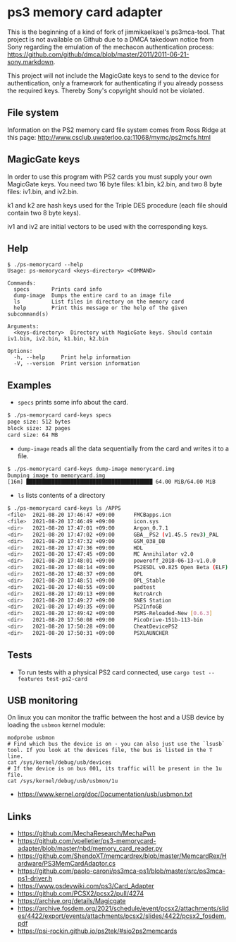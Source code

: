 # ps3 memory card adapter

This is the beginning of a kind of fork of jimmikaelkael's ps3mca-tool.
That project is not available on Github due to a DMCA takedown notice
from Sony regarding the emulation of the mechacon authentication process: <https://github.com/github/dmca/blob/master/2011/2011-06-21-sony.markdown>.

This project will not include the MagicGate keys to send to the device
for authentication, only a framework for authenticating if you already
possess the required keys. Thereby Sony's copyright should not be
violated.

## File system
Information on the PS2 memory card file system comes from Ross Ridge at
this page: <http://www.csclub.uwaterloo.ca:11068/mymc/ps2mcfs.html>

## MagicGate keys
In order to use this program with PS2 cards you must supply your own
MagicGate keys. You need two 16 byte files: k1.bin, k2.bin, and two 8
byte files: iv1.bin, and iv2.bin.

k1 and k2 are hash keys used for the Triple DES procedure (each file
should contain two 8 byte keys).

iv1 and iv2 are initial vectors to be used with the corresponding keys.

## Help
```
$ ./ps-memorycard --help
Usage: ps-memorycard <keys-directory> <COMMAND>

Commands:
  specs       Prints card info
  dump-image  Dumps the entire card to an image file
  ls          List files in directory on the memory card
  help        Print this message or the help of the given subcommand(s)

Arguments:
  <keys-directory>  Directory with MagicGate keys. Should contain iv1.bin, iv2.bin, k1.bin, k2.bin

Options:
  -h, --help     Print help information
  -V, --version  Print version information
```

## Examples
- `specs` prints some info about the card.
```bash
$ ./ps-memorycard card-keys specs
page size: 512 bytes
block size: 32 pages
card size: 64 MB
```
- `dump-image` reads all the data sequentially from the card and writes
  it to a file.
```bash
$ ./ps-memorycard card-keys dump-image memorycard.img
Dumping image to memorycard.img
[16m] ████████████████████████████████████████ 64.00 MiB/64.00 MiB
```
- `ls` lists contents of a directory
```bash
$ ./ps-memorycard card-keys ls /APPS
<file>  2021-08-20 17:46:47 +09:00      FMCBapps.icn
<file>  2021-08-20 17:46:49 +09:00      icon.sys
<dir>   2021-08-20 17:47:01 +09:00      Argon_0.7.1
<dir>   2021-08-20 17:47:02 +09:00      GBA__PS2 (v1.45.5 rev3)_PAL
<dir>   2021-08-20 17:47:32 +09:00      GSM_038_DB
<dir>   2021-08-20 17:47:36 +09:00      HDL
<dir>   2021-08-20 17:47:45 +09:00      MC Annihilator v2.0
<dir>   2021-08-20 17:48:01 +09:00      poweroff_2018-06-13-v1.0.0
<dir>   2021-08-20 17:48:14 +09:00      PS2ESDL v0.825 Open Beta (ELF)
<dir>   2021-08-20 17:48:37 +09:00      OPL
<dir>   2021-08-20 17:48:51 +09:00      OPL_Stable
<dir>   2021-08-20 17:48:55 +09:00      padtest
<dir>   2021-08-20 17:49:13 +09:00      RetroArch
<dir>   2021-08-20 17:49:27 +09:00      SNES Station
<dir>   2021-08-20 17:49:35 +09:00      PS2InfoGB
<dir>   2021-08-20 17:49:42 +09:00      PSMS-Reloaded-New [0.6.3]
<dir>   2021-08-20 17:50:08 +09:00      PicoDrive-151b-113-bin
<dir>   2021-08-20 17:50:28 +09:00      CheatDevicePS2
<dir>   2021-08-20 17:50:31 +09:00      PSXLAUNCHER
```

## Tests
- To run tests with a physical PS2 card connected, use `cargo test --features test-ps2-card`

## USB monitoring
On linux you can monitor the traffic between the host and a USB device
by loading the `usbmon` kernel module:
```
modprobe usbmon
# Find which bus the device is on - you can also just use the `lsusb` tool. If you look at the devices file, the bus is listed in the T line.
cat /sys/kernel/debug/usb/devices
# If the device is on bus 001, its traffic will be present in the 1u file.
cat /sys/kernel/debug/usb/usbmon/1u
```
- <https://www.kernel.org/doc/Documentation/usb/usbmon.txt>

## Links
- <https://github.com/MechaResearch/MechaPwn>
- <https://github.com/vpelletier/ps3-memorycard-adapter/blob/master/nbd/memory_card_reader.py>
- <https://github.com/ShendoXT/memcardrex/blob/master/MemcardRex/Hardware/PS3MemCardAdaptor.cs>
- <https://github.com/paolo-caroni/ps3mca-ps1/blob/master/src/ps3mca-ps1-driver.h>
- <https://www.psdevwiki.com/ps3/Card_Adapter>
- <https://github.com/PCSX2/pcsx2/pull/4274>
- <https://archive.org/details/Magicgate>
- <https://archive.fosdem.org/2021/schedule/event/pcsx2/attachments/slides/4422/export/events/attachments/pcsx2/slides/4422/pcsx2_fosdem.pdf>
- <https://psi-rockin.github.io/ps2tek/#sio2ps2memcards>
